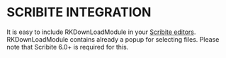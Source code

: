 # SCRIBITE INTEGRATION

It is easy to include RKDownLoadModule in your [Scribite editors](https://github.com/zikula-modules/Scribite/).
RKDownLoadModule contains already a popup for selecting files.
Please note that Scribite 6.0+ is required for this.
